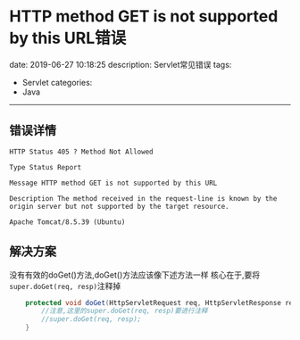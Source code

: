 #   HTTP method GET is not supported by this URL错误
date: 2019-06-27 10:18:25
description: Servlet常见错误
tags:
- Servlet
categories:
- Java
---
##  错误详情
```
HTTP Status 405 ? Method Not Allowed

Type Status Report

Message HTTP method GET is not supported by this URL

Description The method received in the request-line is known by the origin server but not supported by the target resource.

Apache Tomcat/8.5.39 (Ubuntu)
```

##  解决方案
没有有效的doGet()方法,doGet()方法应该像下述方法一样
核心在于,要将`super.doGet(req, resp)`注释掉
```java
    protected void doGet(HttpServletRequest req, HttpServletResponse resp) throws ServletException, IOException {
        //注意,这里的super.doGet(req, resp)要进行注释
        //super.doGet(req, resp);
    }
```
